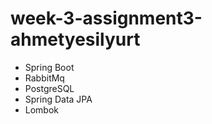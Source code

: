 # week-3-assignment3-ahmetyesilyurt
- Spring Boot
- RabbitMq
- PostgreSQL
- Spring Data JPA
- Lombok
